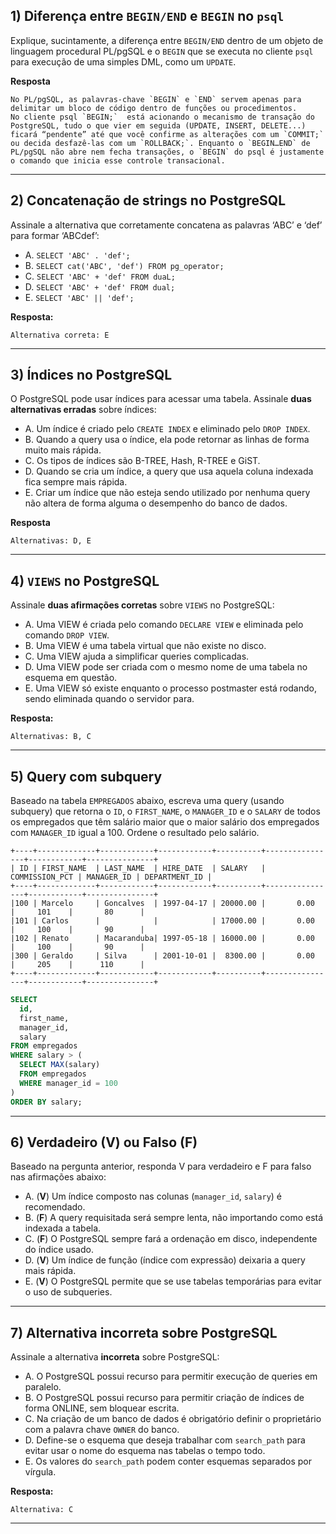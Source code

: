 ## 1) Diferença entre `BEGIN/END` e `BEGIN` no `psql`

Explique, sucintamente, a diferença entre `BEGIN/END` dentro de um objeto de linguagem procedural PL/pgSQL e o `BEGIN` que se executa no cliente `psql` para execução de uma simples DML, como um `UPDATE`.

**Resposta**

    No PL/pgSQL, as palavras-chave `BEGIN` e `END` servem apenas para delimitar um bloco de código dentro de funções ou procedimentos.
    No cliente psql `BEGIN;`  está acionando o mecanismo de transação do PostgreSQL, tudo o que vier em seguida (UPDATE, INSERT, DELETE...) ficará “pendente” até que você confirme as alterações com um `COMMIT;` ou decida desfazê-las com um `ROLLBACK;`. Enquanto o `BEGIN…END` de PL/pgSQL não abre nem fecha transações, o `BEGIN` do psql é justamente o comando que inicia esse controle transacional.

---

## 2) Concatenação de strings no PostgreSQL

Assinale a alternativa que corretamente concatena as palavras ‘ABC’ e ‘def’ para formar ‘ABCdef’:

- A. `SELECT 'ABC' . 'def';`
- B. `SELECT cat('ABC', 'def') FROM pg_operator;`
- C. `SELECT 'ABC' + 'def' FROM duaL;`
- D. `SELECT 'ABC' + 'def' FROM dual;`
- E. `SELECT 'ABC' || 'def';`

**Resposta:**

    Alternativa correta: E

---

## 3) Índices no PostgreSQL

O PostgreSQL pode usar índices para acessar uma tabela. Assinale **duas alternativas erradas** sobre índices:

- A. Um índice é criado pelo `CREATE INDEX` e eliminado pelo `DROP INDEX`.
- B. Quando a query usa o índice, ela pode retornar as linhas de forma muito mais rápida.
- C. Os tipos de índices são B-TREE, Hash, R-TREE e GiST.
- D. Quando se cria um índice, a query que usa aquela coluna indexada fica sempre mais rápida.
- E. Criar um índice que não esteja sendo utilizado por nenhuma query não altera de forma alguma o desempenho do banco de dados.

**Resposta**

    Alternativas: D, E

---

## 4) `VIEWS` no PostgreSQL

Assinale **duas afirmações corretas** sobre `VIEWS` no PostgreSQL:

- A. Uma VIEW é criada pelo comando `DECLARE VIEW` e eliminada pelo comando `DROP VIEW`.
- B. Uma VIEW é uma tabela virtual que não existe no disco.
- C. Uma VIEW ajuda a simplificar queries complicadas.
- D. Uma VIEW pode ser criada com o mesmo nome de uma tabela no esquema em questão.
- E. Uma VIEW só existe enquanto o processo postmaster está rodando, sendo eliminada quando o servidor para.


**Resposta:**

    Alternativas: B, C
---

## 5) Query com subquery

Baseado na tabela `EMPREGADOS` abaixo, escreva uma query (usando subquery) que retorna o `ID`, o `FIRST_NAME`, o `MANAGER_ID` e o `SALARY` de todos os empregados que têm salário maior que o maior salário dos empregados com `MANAGER_ID` igual a 100. Ordene o resultado pelo salário.

```
+----+-------------+------------+------------+----------+----------------+------------+---------------+
| ID | FIRST_NAME  | LAST_NAME  | HIRE_DATE  | SALARY   | COMMISSION_PCT | MANAGER_ID | DEPARTMENT_ID |
+----+-------------+------------+------------+----------+----------------+------------+---------------+
|100 | Marcelo     | Goncalves  | 1997-04-17 | 20000.00 |       0.00     |     101    |       80      |
|101 | Carlos      |            |            | 17000.00 |       0.00     |     100    |       90      |
|102 | Renato      | Macaranduba| 1997-05-18 | 16000.00 |       0.00     |     100    |       90      |
|300 | Geraldo     | Silva      | 2001-10-01 |  8300.00 |       0.00     |     205    |      110      |
+----+-------------+------------+------------+----------+----------------+------------+---------------+
```
```sql
SELECT
  id,
  first_name,
  manager_id,
  salary
FROM empregados
WHERE salary > (
  SELECT MAX(salary)
  FROM empregados
  WHERE manager_id = 100
)
ORDER BY salary;
```


---

## 6) Verdadeiro (V) ou Falso (F)

Baseado na pergunta anterior, responda V para verdadeiro e F para falso nas afirmações abaixo:

- A. (**V**) Um índice composto nas colunas (`manager_id`, `salary`) é recomendado.
- B. (**F**) A query requisitada será sempre lenta, não importando como está indexada a tabela.
- C. (**F**) O PostgreSQL sempre fará a ordenação em disco, independente do índice usado.
- D. (**V**) Um índice de função (índice com expressão) deixaria a query mais rápida.
- E. (**V**) O PostgreSQL permite que se use tabelas temporárias para evitar o uso de subqueries.

---

## 7) Alternativa incorreta sobre PostgreSQL

Assinale a alternativa **incorreta** sobre PostgreSQL:

- A. O PostgreSQL possui recurso para permitir execução de queries em paralelo.
- B. O PostgreSQL possui recurso para permitir criação de índices de forma ONLINE, sem bloquear escrita.
- C. Na criação de um banco de dados é obrigatório definir o proprietário com a palavra chave `OWNER` do banco.
- D. Define-se o esquema que deseja trabalhar com `search_path` para evitar usar o nome do esquema nas tabelas o tempo todo.
- E. Os valores do `search_path` podem conter esquemas separados por vírgula.

**Resposta:** 

    Alternativa: C
---